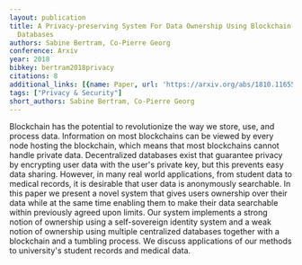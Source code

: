 ```yaml
---
layout: publication
title: A Privacy-preserving System For Data Ownership Using Blockchain And Distributed
  Databases
authors: Sabine Bertram, Co-Pierre Georg
conference: Arxiv
year: 2018
bibkey: bertram2018privacy
citations: 8
additional_links: [{name: Paper, url: 'https://arxiv.org/abs/1810.11655'}]
tags: ["Privacy & Security"]
short_authors: Sabine Bertram, Co-Pierre Georg
---
```

Blockchain has the potential to revolutionize the way we store, use, and
process data. Information on most blockchains can be viewed by every node
hosting the blockchain, which means that most blockchains cannot handle private
data. Decentralized databases exist that guarantee privacy by encrypting user
data with the user's private key, but this prevents easy data sharing. However,
in many real world applications, from student data to medical records, it is
desirable that user data is anonymously searchable. In this paper we present a
novel system that gives users ownership over their data while at the same time
enabling them to make their data searchable within previously agreed upon
limits. Our system implements a strong notion of ownership using a
self-sovereign identity system and a weak notion of ownership using multiple
centralized databases together with a blockchain and a tumbling process. We
discuss applications of our methods to university's student records and medical
data.